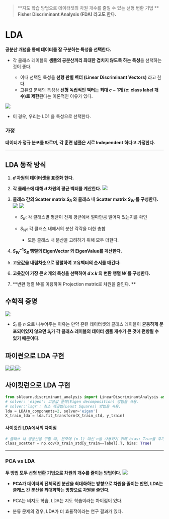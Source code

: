 > **지도 학습 방법으로 데이터셋의 차원 개수를 줄일 수 있는 선형 변환 기법 **
**Fisher Discriminant Analysis (FDA) 라고도 한다.**

# LDA
**공분산 개념을 통해 데이터를 잘 구분하는 특성을 선택한다.**
- 각 클래스 레이블의 **샘플의 공분산끼리 최대한 겹치지 않도록 하는 특성**을 선택하는 것이 좋다.
	
    - 이때 선택된 특성을 **선형 판별 벡터 (Linear Discriminant Vectors)** 라고 한다.
    - 고유값 분해의 특성상 **선형 독립적인 벡터는 최대 $c−1$개 (c: class label 개수)로 제한**된다는 이론적인 이유가 있다.

![](https://velog.velcdn.com/images/kvvon/post/47dcdf76-5fd7-4d04-9e51-460187c9813d/image.png)
- 이 경우, 우리는 LD1 을 특성으로 선택한다.
### 가정
**데이터가 정규 분포를 따르며, 각 훈련 샘플은 서로 Independent 하다고 가정한다.**
****

## LDA 동작 방식
1. **$d$ 차원의 데이터셋을 표준화 한다.**

2. **각 클래스에 대해 $d$ 차원의 평균 벡터를 계산한다.** ![](https://velog.velcdn.com/images/kvvon/post/d53629e5-ae0d-46c0-bf6b-261326788bc1/image.png)

3. **클래스 간의 Scatter matrix $S_B$ 와 클래스 내 Scatter matrix $S_W$ 를 구성한다.** ![](https://velog.velcdn.com/images/kvvon/post/3c97c1b3-c6d0-4f04-a8e1-17c29eff6f89/image.png) ![](https://velog.velcdn.com/images/kvvon/post/d5793ecb-02f5-44e6-8147-25ee30be1546/image.png)
	- $S_B$: 각 클래스별 평균이 전체 평균에서 얼마만큼 떨어져 있는지를 확인
    - $S_W$: 각 클래스 내에서의 분산 각각을 더한 총합
    	
        - 모든 클래스 내 분산을 고려하기 위해 모두 더한다.

4. **$S_W^{-1}S_B$ 행렬의 EigenVector 와 EigenValue를 계산한다.**
5. **고윳값을 내림차순으로 정렬하여 고유벡터의 순서를 매긴다.**
6. **고윳값이 가장 큰 $k$ 개의 특성을 선택하여 $d$ x $k$ 의 변환 행렬 $W$ 를 구성한다.**
7. **변환 행렬 $W$를 이용하여 Projection matrix로 차원을 줄인다. **

## 수학적 증명
![](https://velog.velcdn.com/images/kvvon/post/45a9bbc5-dc0f-4a16-aeb5-f536fd1a6d0b/image.png)
- $S_i$ 를 $n$ 으로 나누어주는 이유는 만약 훈련 데이터셋의 클래스 레이블이 **균등하게 분포되어있지 않으면 $S_i$가 각 클래스 레이블의 데이터 샘플 개수가 큰 것에 편향될 수 있기 때문이다.**

## 파이썬으로 LDA 구현
![](https://velog.velcdn.com/images/kvvon/post/041ec6f8-4824-4dd9-be90-b963945f91ad/image.png)![](https://velog.velcdn.com/images/kvvon/post/5c25703f-387c-404f-88bb-5ca861f6fb0e/image.png)![](https://velog.velcdn.com/images/kvvon/post/dbd8c381-d95c-476e-bf4c-67e187186cf2/image.png)

## 사이킷런으로 LDA 구현
```python
from sklearn.discriminant_analysis import LinearDiscriminantAnalysis as LDA
# solver: 'eigen': 고유값 분해(Eigen decomposition) 방법을 사용.
# solver:'lsqr': 최소 제곱법(Least Squares) 방법을 사용.
lda = LDA(n_components=2, solver='eigen')
X_train_lda = lda.fit_transform(X_train_std, y_train)
```

#### 사이킷런 LDA에서의 차이점
```python
# 클래스 내 공분산을 구할 때, 분모에 (n-1) 대신 n을 사용하기 위해 bias: True를 추가하였다.
class_scatter = np.cov(X_train_std[y_train==label].T, bias: True)

```
****
### PCA vs LDA
**두 방법 모두 선형 변환 기법으로 차원의 개수를 줄이는 방법이다.**
![](https://velog.velcdn.com/images/kvvon/post/2b41379f-6bb3-4b39-b419-d5cf894bd7d2/image.png)

-  **PCA가 데이터의 전체적인 분산을 최대화하는 방향으로 차원을 줄이는 반면, LDA는 클래스 간 분산을 최대화하는 방향으로 차원을 줄인다.**

- PCA는 비지도 학습, LDA는 지도 학습이라는 차이점이 있다.
- 분류 문제의 경우, LDA가 더 효율적이라는 연구 결과가 있다.